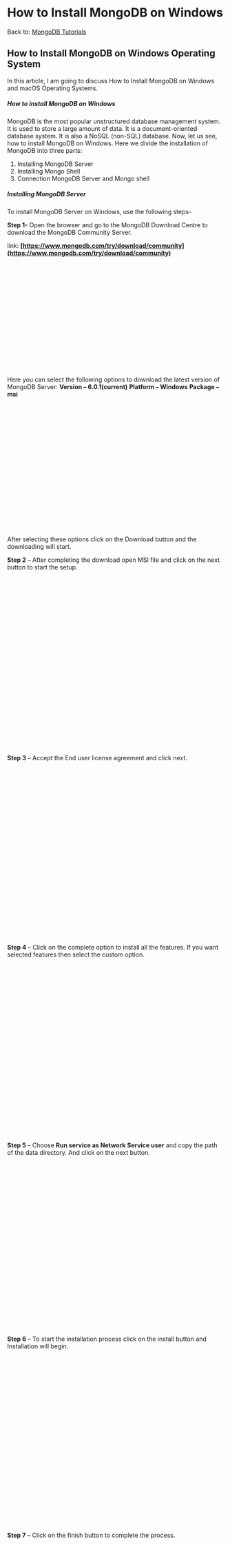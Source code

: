 # How to Install MongoDB on Windows

Back to: [MongoDB Tutorials](https://dotnettutorials.net/course/mongodb-tutorials/)

## **How to Install MongoDB on Windows Operating System**

In this article, I am going to discuss How to Install MongoDB on Windows and macOS Operating Systems.

##### **How to install MongoDB on Windows**

MongoDB is the most popular unstructured database management system. It is used to store a large amount of data. It is a document-oriented database system. It is also a NoSQL (non-SQL) database. Now, let us see, how to install MongoDB on Windows. Here we divide the installation of MongoDB into three parts:

1. Installing MongoDB Server
2. Installing Mongo Shell
3. Connection MongoDB Server and Mongo shell

##### **Installing MongoDB Server**

To install MongoDB Server on Windows, use the following steps-

**Step 1-** Open the browser and go to the MongoDB Download Centre to download the MongoDB Community Server.

link: **[https://www.mongodb.com/try/download/community](https://www.mongodb.com/try/download/community)**

![Installing MongoDB Server](data:image/svg+xml,%3Csvg%20xmlns=%22http://www.w3.org/2000/svg%22%20width=%221204%22%20height=%22595%22%3E%3C/svg%3E "Installing MongoDB Server")

Here you can select the following options to download the latest version of MongoDB Server:
**Version – 6.0.1(current)**
**Platform – Windows**
**Package – msi**

![How to install MongoDB on Windows](data:image/svg+xml,%3Csvg%20xmlns=%22http://www.w3.org/2000/svg%22%20width=%22910%22%20height=%22528%22%3E%3C/svg%3E "How to install MongoDB on Windows")

After selecting these options click on the Download button and the downloading will start.

**Step 2** – After completing the download open MSI file and click on the next button to start the setup.

![How to install MongoDB on Windows](data:image/svg+xml,%3Csvg%20xmlns=%22http://www.w3.org/2000/svg%22%20width=%22650%22%20height=%22513%22%3E%3C/svg%3E "How to install MongoDB on Windows")

**Step 3** – Accept the End user license agreement and click next.

![How to install MongoDB on Windows Operating System](data:image/svg+xml,%3Csvg%20xmlns=%22http://www.w3.org/2000/svg%22%20width=%22644%22%20height=%22505%22%3E%3C/svg%3E "How to install MongoDB on Windows Operating System")

**Step 4** – Click on the complete option to install all the features. If you want selected features then select the custom option.

![How to install MongoDB on Windows Operating System](data:image/svg+xml,%3Csvg%20xmlns=%22http://www.w3.org/2000/svg%22%20width=%22662%22%20height=%22523%22%3E%3C/svg%3E "How to install MongoDB on Windows Operating System")

**Step 5** – Choose **Run service as Network Service user** and copy the path of the data directory. And click on the next button.

![How to install MongoDB on Windows Operating System](data:image/svg+xml,%3Csvg%20xmlns=%22http://www.w3.org/2000/svg%22%20width=%22653%22%20height=%22502%22%3E%3C/svg%3E "How to install MongoDB on Windows Operating System")

**Step 6** – To start the installation process click on the install button and Installation will begin.

![How to install MongoDB on Windows Operating System](data:image/svg+xml,%3Csvg%20xmlns=%22http://www.w3.org/2000/svg%22%20width=%22651%22%20height=%22509%22%3E%3C/svg%3E "How to install MongoDB on Windows Operating System")

**Step 7** – Click on the finish button to complete the process.

![How to install MongoDB on Windows and macOS Operating System](data:image/svg+xml,%3Csvg%20xmlns=%22http://www.w3.org/2000/svg%22%20width=%22655%22%20height=%22513%22%3E%3C/svg%3E "How to install MongoDB on Windows and macOS Operating System")

**Step 8** – Go to the location where the MongoDB server is installed (mentioned in step 5) and copy the bin path.

**Step 9** – Create an environment variable: Open system properties << Environment Variable << System variable << path << Edit Environment variable. Now paste the copied link and click ok.

![How to install MongoDB on Windows and macOS Operating System](data:image/svg+xml,%3Csvg%20xmlns=%22http://www.w3.org/2000/svg%22%20width=%22588%22%20height=%22646%22%3E%3C/svg%3E "How to install MongoDB on Windows and macOS Operating System")

**Step 10** – Now to run the MongoDB server (that is mongod), open the command prompt and run the following command:

**mongod**

Here, our command returns back which means we get an error and the error is

![How to install MongoDB on Windows and macOS Operating System](data:image/svg+xml,%3Csvg%20xmlns=%22http://www.w3.org/2000/svg%22%20width=%221127%22%20height=%22161%22%3E%3C/svg%3E "How to install MongoDB on Windows and macOS Operating System")

It means it does not create a data directory to store data.

**Step 11** – Open C dive and create a folder with named “data” and inside this folder create another folder with the name “db”.

**Step 12** – Now again run the MongoDB server

![How to install MongoDB on Windows and macOS Operating System](data:image/svg+xml,%3Csvg%20xmlns=%22http://www.w3.org/2000/svg%22%20width=%221116%22%20height=%22663%22%3E%3C/svg%3E "How to install MongoDB on Windows and macOS Operating System")

##### **Installing MongoDB Shell on Windows Operating System**

To install MongoDB Shell on Windows, use the following steps-

**Step 1**– Open the browser and go to the MongoDB Download Centre and then go to tools to download the MongoDB Shell.

link: **[https://www.mongodb.com/try/download/community](https://www.mongodb.com/try/download/community)**

![Installing MongoDB Shell on Windows Operating System](data:image/svg+xml,%3Csvg%20xmlns=%22http://www.w3.org/2000/svg%22%20width=%221117%22%20height=%22576%22%3E%3C/svg%3E "Installing MongoDB Shell on Windows Operating System")

Here you can select the following options to download the latest version of MongoDB Shell:
**Version – 1.6.0**
**Platform – Windows**
**Package – zip**

![Installing MongoDB Shell on Windows Operating System](data:image/svg+xml,%3Csvg%20xmlns=%22http://www.w3.org/2000/svg%22%20width=%22892%22%20height=%22500%22%3E%3C/svg%3E "Installing MongoDB Shell on Windows Operating System")

After selecting these options click on the Download button and the downloading will start.

**Step 2** – After downloading extract the downloaded file where ever you want.

**Step 3** – Set the environment variable.

![Installing MongoDB Shell on Windows Operating System](data:image/svg+xml,%3Csvg%20xmlns=%22http://www.w3.org/2000/svg%22%20width=%221123%22%20height=%22195%22%3E%3C/svg%3E "Installing MongoDB Shell on Windows Operating System")

![Installing MongoDB Shell on Windows Operating System](data:image/svg+xml,%3Csvg%20xmlns=%22http://www.w3.org/2000/svg%22%20width=%22593%22%20height=%22638%22%3E%3C/svg%3E "Installing MongoDB Shell on Windows Operating System")

**Step 4** – Open mongosh.exe and press enter to run mongoshell:

##### **Connecting MongoDB Server and Mongo shell**

Follow the following steps to connect MongoDB Server and Mongo shell:

**Step 1** – Open the command prompt and run the mongod server using the following command:

**Mongod**

![Connecting MongoDB Server and Mongo shell](data:image/svg+xml,%3Csvg%20xmlns=%22http://www.w3.org/2000/svg%22%20width=%221139%22%20height=%22675%22%3E%3C/svg%3E "Connecting MongoDB Server and Mongo shell")

Do not close this window. If you close this window the connection will lose.

**Step 2** – Run mongosh.exe and press enter.

This is how the MongoDB shell will connect with the MongoDB server.

![Connecting MongoDB Server and Mongo shell](data:image/svg+xml,%3Csvg%20xmlns=%22http://www.w3.org/2000/svg%22%20width=%221153%22%20height=%22677%22%3E%3C/svg%3E "Connecting MongoDB Server and Mongo shell")

In the next article, I am going to discuss [**How to Install MongoDB on macOS**](https://dotnettutorials.net/lesson/how-to-install-mongodb-on-macos/). Here, in this article, I try to explain **How to Install MongoDB on Windows** Operating System. I hope you enjoy this How to Install MongoDB on Windows Operating System article.

[![dotnettutorials 1280x720](data:image/svg+xml,%3Csvg%20xmlns=%22http://www.w3.org/2000/svg%22%20width=%221280%22%20height=%22720%22%3E%3C/svg%3E)](https://dotnettutorials.net/pranaya-rout/)

[Dot Net Tutorials](https://dotnettutorials.net/pranaya-rout/)

**About the Author: Pranaya Rout**

Pranaya Rout has published more than 3,000 articles in his 11-year career. Pranaya Rout has very good experience with Microsoft Technologies, Including C#, VB, ASP.NET MVC, ASP.NET Web API, EF, EF Core, ADO.NET, LINQ, SQL Server, MYSQL, Oracle, ASP.NET Core, Cloud Computing, Microservices, Design Patterns and still learning new technologies.

https://www.facebook.com/tutorialsdotnet/http://www.linkedin.com/in/pranaya-routhttps://twitter.com/RoutPranayahttps://www.youtube.com/@DotNetTutorialshttps://wa.me/917021801173https://t.me/dotnettutorials

[Back to Course
MongoDB Tutorials](https://dotnettutorials.net/course/mongodb-tutorials/)

[Next Lesson
How to Install MongoDB on macOS
Lesson 2 within section MongoDB - Basics.](https://dotnettutorials.net/lesson/how-to-install-mongodb-on-macos/)

### Leave a Reply [Cancel reply](/lesson/howto-install-mongodb-on-windows/#respond)

Your email address will not be published. Required fields are marked \*

Comment \* 

Name\*

Email\*

Website

---